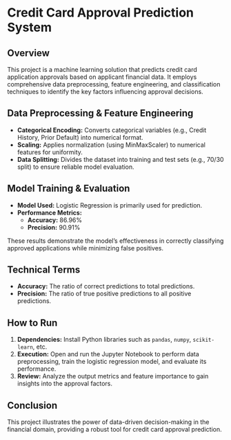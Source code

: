# Credit Card Approval Prediction System

## Overview
This project is a machine learning solution that predicts credit card application approvals based on applicant financial data. It employs comprehensive data preprocessing, feature engineering, and classification techniques to identify the key factors influencing approval decisions.

## Data Preprocessing & Feature Engineering
- **Categorical Encoding:** Converts categorical variables (e.g., Credit History, Prior Default) into numerical format.
- **Scaling:** Applies normalization (using MinMaxScaler) to numerical features for uniformity.
- **Data Splitting:** Divides the dataset into training and test sets (e.g., 70/30 split) to ensure reliable model evaluation.

## Model Training & Evaluation
- **Model Used:** Logistic Regression is primarily used for prediction.
- **Performance Metrics:**
  - **Accuracy:** 86.96%
  - **Precision:** 90.91%
  
These results demonstrate the model’s effectiveness in correctly classifying approved applications while minimizing false positives.

## Technical Terms
- **Accuracy:** The ratio of correct predictions to total predictions.
- **Precision:** The ratio of true positive predictions to all positive predictions.

## How to Run
1. **Dependencies:** Install Python libraries such as `pandas`, `numpy`, `scikit-learn`, etc.
2. **Execution:** Open and run the Jupyter Notebook to perform data preprocessing, train the logistic regression model, and evaluate its performance.
3. **Review:** Analyze the output metrics and feature importance to gain insights into the approval factors.

## Conclusion
This project illustrates the power of data-driven decision-making in the financial domain, providing a robust tool for credit card approval prediction.
